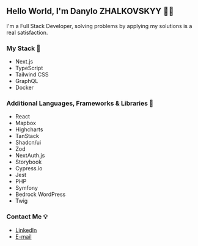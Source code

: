 ## Hello World, I'm Danylo ZHALKOVSKYY 🖖🏼

I'm a Full Stack Developer, solving problems by applying my solutions is a real satisfaction.

### My Stack 🔮

- Next.js
- TypeScript
- Tailwind CSS
- GraphQL
- Docker

### Additional Languages, Frameworks & Libraries 📡

- React
- Mapbox
- Highcharts
- TanStack
- Shadcn/ui
- Zod
- NextAuth.js
- Storybook
- Cypress.io
- Jest
- PHP
- Symfony
- Bedrock WordPress
- Twig

### Contact Me 💡

- [LinkedIn](https://www.linkedin.com/in/danylo-zhalkovskyy/)
- [E-mail](mailto:danylo.zhalkovskyy@icloud.com?subject=[Contact-GitHub])

